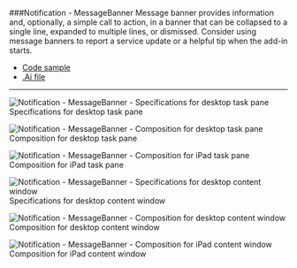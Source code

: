 ###Notification - MessageBanner
Message banner provides information and, optionally, a simple call to action, in a banner that can be collapsed to a single line, expanded to multiple lines, or dismissed. Consider using message banners to report a service update or a helpful tip when the add-in starts.
* [Code sample](https://github.com/OfficeDev/Office-Add-in-UX-Design-Patterns-Code/tree/master/templates/notifications/message-banner)
* [.Ai file](https://github.com/OfficeDev/Office-Add-in-UX-Design-Patterns/blob/master/Patterns/Source%20Files/Notification_messagebanner.ai?raw=true)

***

![Notification - MessageBanner - Specifications for desktop task pane](https://raw.githubusercontent.com/OfficeDev/Office-Add-in-UX-Design-Patterns/master/Patterns/Assets/Notifications_MessageBanner/Notification_messagebanner_Desktop%20Task%20Pane%20Callouts.png)
Specifications for desktop task pane 


![Notification - MessageBanner - Composition for desktop task pane](https://raw.githubusercontent.com/OfficeDev/Office-Add-in-UX-Design-Patterns/master/Patterns/Assets/Notifications_MessageBanner/Notification_messagebanner_Desktop%20Task%20Pane.png)
Composition for desktop task pane 


![Notification - MessageBanner - Composition for iPad task pane](https://raw.githubusercontent.com/OfficeDev/Office-Add-in-UX-Design-Patterns/master/Patterns/Assets/Notifications_MessageBanner/Notification_messagebanner_iPad%20Task%20Pane.png)
Composition for iPad task pane 


![Notification - MessageBanner - Specifications for desktop content window](https://raw.githubusercontent.com/OfficeDev/Office-Add-in-UX-Design-Patterns/master/Patterns/Assets/Notifications_MessageBanner/Notification_messagebanner_Desktop%20Content%20Window%20Callouts.png)
Specifications for desktop content window


![Notification - MessageBanner - Composition for desktop content window](https://raw.githubusercontent.com/OfficeDev/Office-Add-in-UX-Design-Patterns/master/Patterns/Assets/Notifications_MessageBanner/Notification_messagebanner_Desktop%20Content%20Window.png)
Composition for desktop content window


![Notification - MessageBanner - Composition for iPad content window](https://raw.githubusercontent.com/OfficeDev/Office-Add-in-UX-Design-Patterns/master/Patterns/Assets/Notifications_MessageBanner/Notification_messagebanner_iPad%20Content%20Window.png)
Composition for iPad content window
